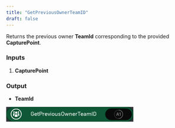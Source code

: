 ```yaml
---
title: "GetPreviousOwnerTeamID"
draft: false
---
```

Returns the previous owner **TeamId** corresponding to the provided **CapturePoint**.
### Inputs
1. **CapturePoint**
### Output
-   **TeamId**

![GetPreviousOwnerTeamID](https://raw.githubusercontent.com/battlefield-portal-community/Image-CDN/main/portal_blocks/GetPreviousOwnerTeamID.png)